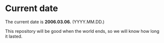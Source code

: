# Current date

The current date is **2006.03.06.** (YYYY.MM.DD.)

This repository will be good when the world ends, so we will know how long it lasted.